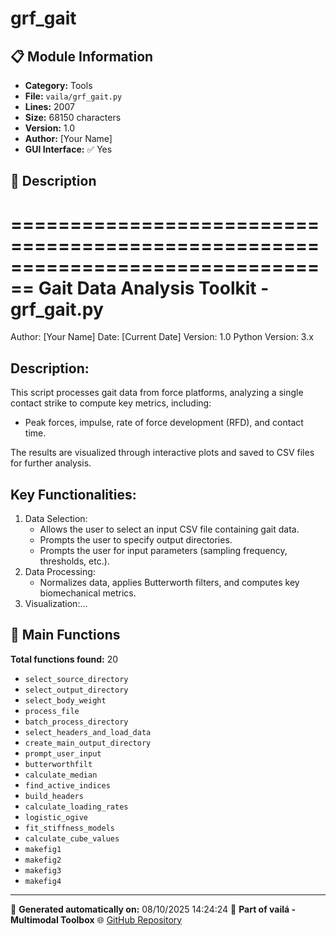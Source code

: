 # grf_gait

## 📋 Module Information

- **Category:** Tools
- **File:** `vaila/grf_gait.py`
- **Lines:** 2007
- **Size:** 68150 characters
- **Version:** 1.0
- **Author:** [Your Name]
- **GUI Interface:** ✅ Yes

## 📖 Description


================================================================================
Gait Data Analysis Toolkit - grf_gait.py
================================================================================
Author: [Your Name]
Date: [Current Date]
Version: 1.0
Python Version: 3.x

Description:
------------
This script processes gait data from force platforms, analyzing a single
contact strike to compute key metrics, including:
- Peak forces, impulse, rate of force development (RFD), and contact time.

The results are visualized through interactive plots and saved to CSV files for
further analysis.

Key Functionalities:
---------------------
1. Data Selection:
   - Allows the user to select an input CSV file containing gait data.
   - Prompts the user to specify output directories.
   - Prompts the user for input parameters (sampling frequency, thresholds, etc.).
2. Data Processing:
   - Normalizes data, applies Butterworth filters, and computes key biomechanical metrics.
3. Visualization:...

## 🔧 Main Functions

**Total functions found:** 20

- `select_source_directory`
- `select_output_directory`
- `select_body_weight`
- `process_file`
- `batch_process_directory`
- `select_headers_and_load_data`
- `create_main_output_directory`
- `prompt_user_input`
- `butterworthfilt`
- `calculate_median`
- `find_active_indices`
- `build_headers`
- `calculate_loading_rates`
- `logistic_ogive`
- `fit_stiffness_models`
- `calculate_cube_values`
- `makefig1`
- `makefig2`
- `makefig3`
- `makefig4`




---

📅 **Generated automatically on:** 08/10/2025 14:24:24
🔗 **Part of vailá - Multimodal Toolbox**
🌐 [GitHub Repository](https://github.com/vaila-multimodaltoolbox/vaila)
